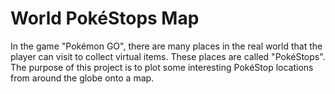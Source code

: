 # World PokéStops Map
In the game "Pokémon GO", there are many places in the real world that the player can visit to collect virtual items. These places are called "PokéStops". The purpose of this project is to plot some interesting PokéStop locations from around the globe onto a map.
